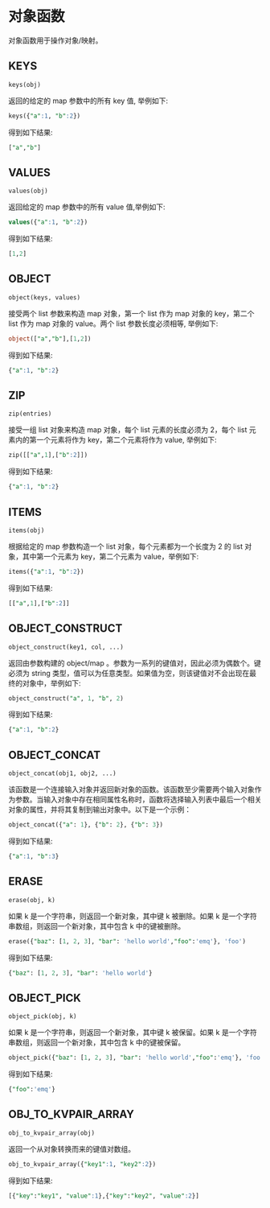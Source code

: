 # 对象函数

对象函数用于操作对象/映射。

## KEYS

```text
keys(obj)
```

返回的给定的 map 参数中的所有 key 值, 举例如下:

```sql
keys({"a":1, "b":2})
```

得到如下结果:

```sql
["a","b"]
```

## VALUES

```text
values(obj)
```

返回给定的 map 参数中的所有 value 值,举例如下:

```sql
values({"a":1, "b":2})
```

得到如下结果:

```sql
[1,2]
```

## OBJECT

```text
object(keys, values)
```

接受两个 list 参数来构造 map 对象，第一个 list 作为 map 对象的 key，第二个 list 作为 map 对象的 value。两个 list 参数长度必须相等, 举例如下:

```sql
object(["a","b"],[1,2])
```

得到如下结果:

```sql
{"a":1, "b":2}
```

## ZIP

```text
zip(entries)
```

接受一组 list 对象来构造 map 对象，每个 list 元素的长度必须为 2，每个 list 元素内的第一个元素将作为 key，第二个元素将作为
value, 举例如下:

```sql
zip([["a",1],["b":2]])
```

得到如下结果:

```sql
{"a":1, "b":2}
```

## ITEMS

```text
items(obj)
```

根据给定的 map 参数构造一个 list 对象，每个元素都为一个长度为 2 的 list 对象，其中第一个元素为 key，第二个元素为 value，举例如下:

```sql
items({"a":1, "b":2})
```

得到如下结果:

```sql
[["a",1],["b":2]]
```

## OBJECT_CONSTRUCT

```text
object_construct(key1, col, ...)
```

返回由参数构建的 object/map 。参数为一系列的键值对，因此必须为偶数个。键必须为 string 类型，值可以为任意类型。如果值为空，则该键值对不会出现在最终的对象中，举例如下:

```sql
object_construct("a", 1, "b", 2)
```

得到如下结果:

```sql
{"a":1, "b":2}
```

## OBJECT_CONCAT

```text
object_concat(obj1, obj2, ...)
```

该函数是一个连接输入对象并返回新对象的函数。该函数至少需要两个输入对象作为参数。当输入对象中存在相同属性名称时，函数将选择输入列表中最后一个相关对象的属性，并将其复制到输出对象中。以下是一个示例：

```sql
object_concat({"a": 1}, {"b": 2}, {"b": 3})
```

得到如下结果:

```sql
{"a":1, "b":3}
```

## ERASE

```text
erase(obj, k)
```

如果 k 是一个字符串，则返回一个新对象，其中键 k 被删除。如果 k 是一个字符串数组，则返回一个新对象，其中包含 k 中的键被删除。

```sql
erase({"baz": [1, 2, 3], "bar": 'hello world',"foo":'emq'}, 'foo')
```

得到如下结果:

```sql
{"baz": [1, 2, 3], "bar": 'hello world'}
```

## OBJECT_PICK

```text
object_pick(obj, k)
```

如果 k 是一个字符串，则返回一个新对象，其中键 k 被保留。如果 k 是一个字符串数组，则返回一个新对象，其中包含 k 中的键被保留。

```sql
object_pick({"baz": [1, 2, 3], "bar": 'hello world',"foo":'emq'}, 'foo')
```

得到如下结果:

```sql
{"foo":'emq'}
```

## OBJ_TO_KVPAIR_ARRAY

```text
obj_to_kvpair_array(obj)
```

返回一个从对象转换而来的键值对数组。

```sql
obj_to_kvpair_array({"key1":1, "key2":2})
```

得到如下结果:

```sql
[{"key":"key1", "value":1},{"key":"key2", "value":2}]
```

